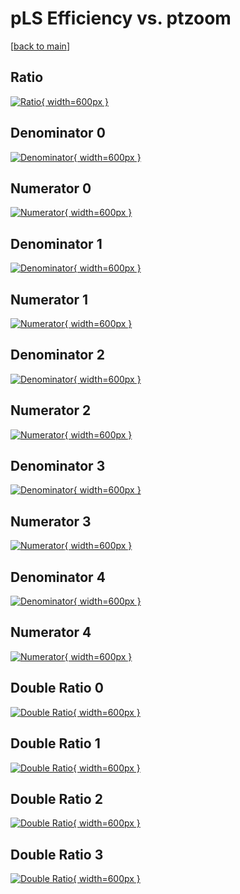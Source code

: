 # pLS Efficiency vs. ptzoom

[[back to main](./)]



## Ratio

[![Ratio](../mtv/var/pLS_xtr_11_-1_eff_ptzoom.png){ width=600px }](../mtv/var/pLS_xtr_11_-1_eff_ptzoom.pdf)

## Denominator 0

[![Denominator](../mtv/den/pLS_xtr_11_-1_eff_ptzoom_den0.png){ width=600px }](../mtv/den/pLS_xtr_11_-1_eff_ptzoom_den0.pdf)

## Numerator 0

[![Numerator](../mtv/num/pLS_xtr_11_-1_eff_ptzoom_num0.png){ width=600px }](../mtv/num/pLS_xtr_11_-1_eff_ptzoom_num0.pdf)

## Denominator 1

[![Denominator](../mtv/den/pLS_xtr_11_-1_eff_ptzoom_den1.png){ width=600px }](../mtv/den/pLS_xtr_11_-1_eff_ptzoom_den1.pdf)

## Numerator 1

[![Numerator](../mtv/num/pLS_xtr_11_-1_eff_ptzoom_num1.png){ width=600px }](../mtv/num/pLS_xtr_11_-1_eff_ptzoom_num1.pdf)

## Denominator 2

[![Denominator](../mtv/den/pLS_xtr_11_-1_eff_ptzoom_den2.png){ width=600px }](../mtv/den/pLS_xtr_11_-1_eff_ptzoom_den2.pdf)

## Numerator 2

[![Numerator](../mtv/num/pLS_xtr_11_-1_eff_ptzoom_num2.png){ width=600px }](../mtv/num/pLS_xtr_11_-1_eff_ptzoom_num2.pdf)

## Denominator 3

[![Denominator](../mtv/den/pLS_xtr_11_-1_eff_ptzoom_den3.png){ width=600px }](../mtv/den/pLS_xtr_11_-1_eff_ptzoom_den3.pdf)

## Numerator 3

[![Numerator](../mtv/num/pLS_xtr_11_-1_eff_ptzoom_num3.png){ width=600px }](../mtv/num/pLS_xtr_11_-1_eff_ptzoom_num3.pdf)

## Denominator 4

[![Denominator](../mtv/den/pLS_xtr_11_-1_eff_ptzoom_den4.png){ width=600px }](../mtv/den/pLS_xtr_11_-1_eff_ptzoom_den4.pdf)

## Numerator 4

[![Numerator](../mtv/num/pLS_xtr_11_-1_eff_ptzoom_num4.png){ width=600px }](../mtv/num/pLS_xtr_11_-1_eff_ptzoom_num4.pdf)

## Double Ratio 0

[![Double Ratio](../mtv/ratio/pLS_xtr_11_-1_eff_ptzoom_ratio0.png){ width=600px }](../mtv/ratio/pLS_xtr_11_-1_eff_ptzoom_ratio0.pdf)

## Double Ratio 1

[![Double Ratio](../mtv/ratio/pLS_xtr_11_-1_eff_ptzoom_ratio1.png){ width=600px }](../mtv/ratio/pLS_xtr_11_-1_eff_ptzoom_ratio1.pdf)

## Double Ratio 2

[![Double Ratio](../mtv/ratio/pLS_xtr_11_-1_eff_ptzoom_ratio2.png){ width=600px }](../mtv/ratio/pLS_xtr_11_-1_eff_ptzoom_ratio2.pdf)

## Double Ratio 3

[![Double Ratio](../mtv/ratio/pLS_xtr_11_-1_eff_ptzoom_ratio3.png){ width=600px }](../mtv/ratio/pLS_xtr_11_-1_eff_ptzoom_ratio3.pdf)

